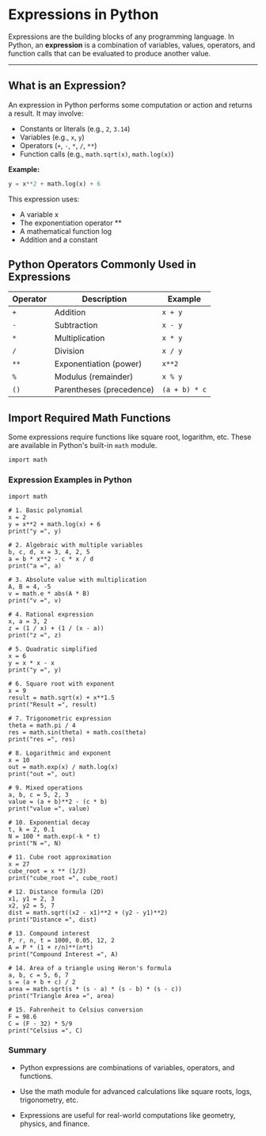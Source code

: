 # Expressions in Python

Expressions are the building blocks of any programming language. In Python, an **expression** is a combination of variables, values, operators, and function calls that can be evaluated to produce another value.

---

## What is an Expression?

An expression in Python performs some computation or action and returns a result. It may involve:
- Constants or literals (e.g., `2`, `3.14`)
- Variables (e.g., `x`, `y`)
- Operators (`+`, `-`, `*`, `/`, `**`)
- Function calls (e.g., `math.sqrt(x)`, `math.log(x)`)

**Example:**
```python
y = x**2 + math.log(x) + 6
```

This expression uses:

* A variable x
* The exponentiation operator **
* A mathematical function log
* Addition and a constant

## Python Operators Commonly Used in Expressions

| Operator | Description              | Example       |
| -------- | ------------------------ | ------------- |
| `+`      | Addition                 | `x + y`       |
| `-`      | Subtraction              | `x - y`       |
| `*`      | Multiplication           | `x * y`       |
| `/`      | Division                 | `x / y`       |
| `**`     | Exponentiation (power)   | `x**2`        |
| `%`      | Modulus (remainder)      | `x % y`       |
| `()`     | Parentheses (precedence) | `(a + b) * c` |

## Import Required Math Functions

Some expressions require functions like square root, logarithm, etc. These are available in Python's built-in `math` module.

```
import math
```

### Expression Examples in Python

```
import math

# 1. Basic polynomial
x = 2
y = x**2 + math.log(x) + 6
print("y =", y)

# 2. Algebraic with multiple variables
b, c, d, x = 3, 4, 2, 5
a = b * x**2 - c * x / d
print("a =", a)

# 3. Absolute value with multiplication
A, B = 4, -5
v = math.e * abs(A * B)
print("v =", v)

# 4. Rational expression
x, a = 3, 2
z = (1 / x) + (1 / (x - a))
print("z =", z)

# 5. Quadratic simplified
x = 6
y = x * x - x
print("y =", y)

# 6. Square root with exponent
x = 9
result = math.sqrt(x) + x**1.5
print("Result =", result)

# 7. Trigonometric expression
theta = math.pi / 4
res = math.sin(theta) + math.cos(theta)
print("res =", res)

# 8. Logarithmic and exponent
x = 10
out = math.exp(x) / math.log(x)
print("out =", out)

# 9. Mixed operations
a, b, c = 5, 2, 3
value = (a + b)**2 - (c * b)
print("value =", value)

# 10. Exponential decay
t, k = 2, 0.1
N = 100 * math.exp(-k * t)
print("N =", N)

# 11. Cube root approximation
x = 27
cube_root = x ** (1/3)
print("cube_root =", cube_root)

# 12. Distance formula (2D)
x1, y1 = 2, 3
x2, y2 = 5, 7
dist = math.sqrt((x2 - x1)**2 + (y2 - y1)**2)
print("Distance =", dist)

# 13. Compound interest
P, r, n, t = 1000, 0.05, 12, 2
A = P * (1 + r/n)**(n*t)
print("Compound Interest =", A)

# 14. Area of a triangle using Heron's formula
a, b, c = 5, 6, 7
s = (a + b + c) / 2
area = math.sqrt(s * (s - a) * (s - b) * (s - c))
print("Triangle Area =", area)

# 15. Fahrenheit to Celsius conversion
F = 98.6
C = (F - 32) * 5/9
print("Celsius =", C)
```

### Summary

* Python expressions are combinations of variables, operators, and functions.

* Use the math module for advanced calculations like square roots, logs, trigonometry, etc.

* Expressions are useful for real-world computations like geometry, physics, and finance.
